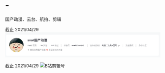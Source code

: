 # -
国产动漫、云台、航拍、剪辑

截止 2021/04/29
![抖音剪辑号](https://github.com/BmobSnail/-/blob/main/%E6%8A%96%E9%9F%B3%E5%89%AA%E8%BE%91%E5%8F%B7.png)

截止 2021/04/29
![B站剪辑号]()

